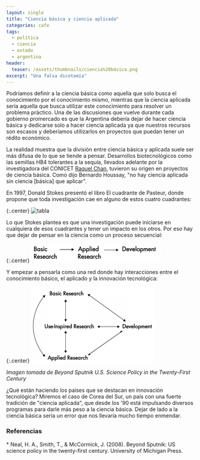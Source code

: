 ```yaml
---
layout: single
title: "Ciencia básica y ciencia aplicada"
categories: cafe
tags:
  - política
  - ciencia
  - estado
  - argentina
header:
  teaser: /assets/thumbnails/ciencia%20básica.png
excerpt: "Una falsa dicotomía"
---
```


Podríamos definir a la ciencia básica como aquella que solo busca el conocimiento por el conocimiento mismo, mientras que la ciencia aplicada sería aquella que busca utilizar este conocimiento para resolver un problema práctico. Una de las discusiones que vuelve durante cada gobierno promercado es que la Argentina debería dejar de hacer ciencia básica y dedicarse solo a hacer ciencia aplicada ya que nuestros recursos son escasos y deberíamos utilizarlos en proyectos que puedan tener un rédito económico.

La realidad muestra que la división entre ciencia básica y aplicada suele ser más difusa de lo que se tiende a pensar. Desarrollos biotecnológicos como las semillas HB4 tolerantes a la sequía, llevados adelante por la investigadora del CONICET <a href="https://www.lanacion.com.ar/opinion/la-repregunta-raquel-chan-en-la-ciencia-argentina-la-resistencia-al-mundo-del-agro-es-muy-nid25092022/">Raquel Chan</a>, tuvieron su origen en proyectos de ciencia básica. Como dijo Bernardo Houssay, "no hay ciencia aplicada sin ciencia [básica] que aplicar”.

En 1997, Donald Stokes presentó el libro El cuadrante de Pasteur,  donde propone que toda investigación cae en alguno de estos cuatro cuadrantes:

{:.center}
![tabla](/assets/img/posts/cyttabla.png)

Lo que Stokes plantea es que una investigación puede iniciarse en cualquiera de esos cuadrantes y tener un impacto en los otros. Por eso hay que dejar de pensar en la ciencia como un proceso secuencial:

{:.center}
![lineal](/assets/img/posts/cyt/lineal.png)

Y empezar a pensarla como una red donde hay interacciones entre el conocimiento básico, el aplicado y la innovación tecnológica:

{:.center}
![multicausal](/assets/img/posts/cyt/multicausal.png)
<br>
<p class="center"><i>Imagen tomada de Beyond Sputnik U.S. Science Policy in the Twenty-First Century</i></p>

¿Qué están haciendo los países que se destacan en innovación tecnológica? Miremos el caso de Corea del Sur, un país con una fuerte tradición de "ciencia aplicada", que desde los '90 está impulsando diversos programas para darle más peso a la ciencia básica. Dejar de lado a la ciencia básica sería un error que nos llevaría mucho tiempo enmendar.

<h3> Referencias</h3>
* Neal, H. A., Smith, T., & McCormick, J. (2008). Beyond Sputnik: US science policy in the twenty-first century. University of Michigan Press.
